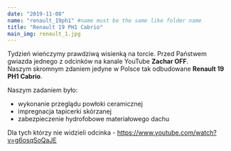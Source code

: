 ```yaml
---
date: "2019-11-08"
name: "renault_19ph1" #name must be the same like folder name
title: "Renault 19 PH1 Cabrio"
main_img: renault_1.jpg
---
```


Tydzień wieńczymy prawdziwą wisienką na torcie.
Przed Państwem gwiazda jednego z odcinków na kanale YouTube <strong>Zachar OFF</strong>.<br/>
Naszym skromnym zdaniem jedyne w Polsce tak odbudowane <strong>Renault 19 PH1 Cabrio</strong>.
<p>Naszym zadaniem było:</p>
<ul>
    <li>wykonanie przeglądu powłoki ceramicznej</li>
    <li>impregnacja tapicerki skórzanej</li>
    <li>zabezpieczenie hydrofobowe materiałowego dachu</li>
</ul>
Dla tych którzy nie widzieli odcinka - <a href="https://www.youtube.com/watch?v=g6osqSoQaJE" rel="nofollow">https://www.youtube.com/watch?v=g6osqSoQaJE</a>